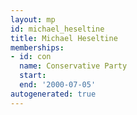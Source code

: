 ```yaml
---
layout: mp
id: michael_heseltine
title: Michael Heseltine
memberships:
- id: con
  name: Conservative Party
  start: 
  end: '2000-07-05'
autogenerated: true
---
```

